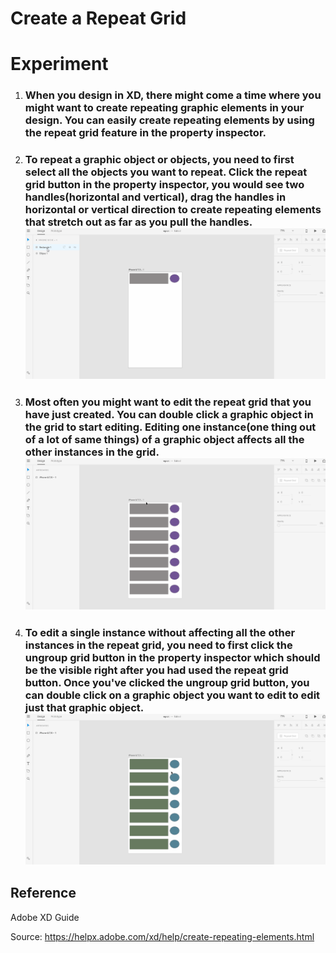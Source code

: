 # **Create a Repeat Grid**

# **Experiment**

1. ### When you design in XD, there might come a time where you might want to create repeating graphic elements in your design. You can easily create repeating elements by using the repeat grid feature in the property inspector.  

2. ### To repeat a graphic object or objects, you need to first select all the objects you want to repeat. Click the repeat grid button in the property inspector, you would see two handles(horizontal and vertical), drag the handles in horizontal or vertical direction to create repeating elements that stretch out as far as you pull the handles. ![](../images/pilot-26/create-repeat-grid.gif)

3. ### Most often you might want to edit the repeat grid that you have just created. You can double click a graphic object in the grid to start editing. Editing one instance(one thing out of a lot of same things) of a graphic object affects all the other instances in the grid. ![](../images/pilot-26/edit-grids.gif)

4. ### To edit a single instance without affecting all the other instances in the repeat grid, you need to first click the ungroup grid button in the property inspector which should be the visible right after you had used the repeat grid button. Once you've clicked the ungroup grid button, you can double click on a graphic object you want to edit to edit just that graphic object. ![](../images/pilot-26/ungroup-grid.gif)

## **Reference**

Adobe XD Guide
 
Source: https://helpx.adobe.com/xd/help/create-repeating-elements.html